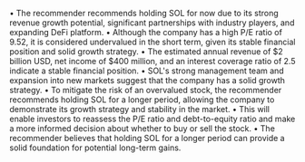 • The recommender recommends holding SOL for now due to its strong revenue growth potential, significant partnerships with industry players, and expanding DeFi platform.
• Although the company has a high P/E ratio of 9.52, it is considered undervalued in the short term, given its stable financial position and solid growth strategy.
• The estimated annual revenue of $2 billion USD, net income of $400 million, and an interest coverage ratio of 2.5 indicate a stable financial position.
• SOL's strong management team and expansion into new markets suggest that the company has a solid growth strategy.
• To mitigate the risk of an overvalued stock, the recommender recommends holding SOL for a longer period, allowing the company to demonstrate its growth strategy and stability in the market.
• This will enable investors to reassess the P/E ratio and debt-to-equity ratio and make a more informed decision about whether to buy or sell the stock.
• The recommender believes that holding SOL for a longer period can provide a solid foundation for potential long-term gains.